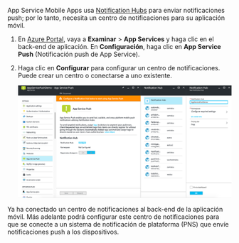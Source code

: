 App Service Mobile Apps usa [Notification Hubs] para enviar notificaciones push; por lo tanto, necesita un centro de notificaciones para su aplicación móvil.

1. En [Azure Portal], vaya a **Examinar** > **App Services** y haga clic en el back-end de aplicación. En **Configuración**, haga clic en **App Service Push** (Notificación push de App Service).
2. Haga clic en **Configurar** para configurar un centro de notificaciones. Puede crear un centro o conectarse a uno existente.
   
    ![](./media/app-service-mobile-create-notification-hub/configure-hub-flow.png)

Ya ha conectado un centro de notificaciones al back-end de la aplicación móvil. Más adelante podrá configurar este centro de notificaciones para que se conecte a un sistema de notificación de plataforma (PNS) que envíe notificaciones push a los dispositivos.

[Azure Portal]: https://portal.azure.com/
[Notification Hubs]: https://azure.microsoft.com/en-us/documentation/articles/notification-hubs-push-notification-overview/

<!--HONumber=Nov16_HO3-->


